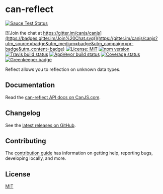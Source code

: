 # can-reflect

[![Sauce Test Status](https://saucelabs.com/browser-matrix/can-reflect.svg)](https://saucelabs.com/u/can-reflect)

[![Join the chat at https://gitter.im/canjs/canjs](https://badges.gitter.im/Join%20Chat.svg)](https://gitter.im/canjs/canjs?utm_source=badge&utm_medium=badge&utm_campaign=pr-badge&utm_content=badge)
[![License: MIT](https://img.shields.io/badge/License-MIT-blue.svg)](https://github.com/canjs/can-reflect/blob/master/LICENSE.md)
[![npm version](https://badge.fury.io/js/can-reflect.svg)](https://www.npmjs.com/package/can-reflect)
[![Travis build status](https://travis-ci.org/canjs/can-reflect.svg?branch=master)](https://travis-ci.org/canjs/can-reflect)
[![AppVeyor build status](https://ci.appveyor.com/api/projects/status/github/canjs/can-reflect?branch=master&svg=true)](https://ci.appveyor.com/project/matthewp/can-reflect)
[![Coverage status](https://coveralls.io/repos/github/canjs/can-reflect/badge.svg?branch=master)](https://coveralls.io/github/canjs/can-reflect?branch=master)
[![Greenkeeper badge](https://badges.greenkeeper.io/canjs/can-reflect.svg)](https://greenkeeper.io/)

Reflect allows you to reflection on unknown data types.

## Documentation

Read the [can-reflect API docs on CanJS.com](https://canjs.com/doc/can-reflect.html).

## Changelog

See the [latest releases on GitHub](https://github.com/canjs/can-reflect/releases).

## Contributing

The [contribution guide](https://github.com/canjs/can-reflect/blob/master/CONTRIBUTING.md) has information on getting help, reporting bugs, developing locally, and more.

## License

[MIT](https://github.com/canjs/can-reflect/blob/master/LICENSE.md)

